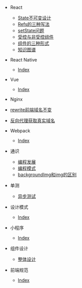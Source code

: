 <!-- docs/_sidebar.md -->
- React
  - [State不可变设计](/React/State不可变设计.md)
  - [Refs的三种写法](/React/Refs的三种写法.md)
  - [setState问题](/React/setState问题.md)
  - [受控与非受控组件](/React/受控与非受控组件.md)
  - [组件的三种形式](/React/组件的三种形式.md)
  - [知识图谱](/React/知识图谱.md)
  
- React Native
  - [Index](/ReactNative/index.md)

- Vue
  - [Index](/vue/index.md)

- Nginx
 - [rewrite前端域名不变](/Nginx/rewrite前端域名不变.md)
 - [反向代理获取真实域名](/Nginx/反向代理获取真实域名.md)

- Webpack
  - [Index](/Webpack/index.md)

- 通识
  - [编程发展](/通识/编程发展.md)
  - [编程模式](/通识/编程模式.md)
  - [backgroundImg和img的区别](/通识/backgroundImg和img的区别.md)

- 单测
  - [异步测试](/单测/异步测试.md)

- 设计模式
  - [Index](/设计模式/index.md)

- 小程序
  - [Index](/小程序/index.md)

- 组件设计
  - [整体设计](/组件设计/整体设计.md)

- 前端规范
  - [Index](/前端规范/index.md)